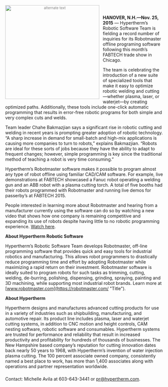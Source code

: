 <div style="font-size:80%; text-align: center; float:left;margin-right: 1em;color:grey;"><img src="/img/blog/robotmaster-logo.png" alt="alternate text" style="width:300px; display: block;margin-bottom: 0.2em;"></div>  <br />

**HANOVER, N.H.—Nov. 25, 2015** — Hypertherm’s Robotic Software Team is fielding a record number of inquiries for its Robotmaster offline programing software following this month’s FABTECH trade show in Chicago. 

The team is celebrating the introduction of a new suite of specialized tools that make it easy to optimize robotic welding and cutting—whether plasma, laser, or waterjet—by creating optimized paths. Additionally, these tools include one-click automatic programming that results in error-free robotic programs for both simple and very complex cuts and welds.

Team leader Chahe Bakmazjian says a significant rise in robotic cutting and welding in recent years is prompting greater adoption of robotic technology. “A sharp increase in demand for small-batch and high-mix applications is causing more companies to turn to robots,” explains Bakmazjian. “Robots are ideal for these sorts of jobs because they have the ability to adapt to frequent changes; however, simple programming is key since the traditional method of teaching a robot is very time consuming.”

Hypertherm’s Robotmaster software makes it possible to program almost any type of robot offline using familiar CAD/CAM software. For example, live demonstrations at FABTECH showcased a Fanuc robot operating a welding gun and an ABB robot with a plasma cutting torch. A total of five booths had their robots programmed with Robotmaster and running live demos for passerby’s at FABTECH 2015.

People interested in learning more about Robotmaster and hearing from a manufacturer currently using the software can do so by watching a new video that shows how one company is remaining competitive and expanding its use of robots despite having little to no robotic programming experience. [Watch here](https://www.youtube.com/watch?v=5s5YZDA4bsg&feature=youtu.be "Title").

**About Hypertherm Robotic Software**

Hypertherm’s Robotic Software Team develops Robotmaster, off-line programming software that provides quick and easy tools for industrial robotics and manufacturing. This allows robot programmers to drastically reduce programming time and effort by adopting Robotmaster while maximizing a rapid return on their investment. Robotmaster software is ideally suited to program robots for such tasks as trimming, cutting, welding, de-burring, polishing, dispensing, grinding, spraying, painting and 3D machining, while supporting most industrial robot brands. Learn more at [www.robotmaster.com](https://robotmaster.com/ "Title").

**About Hypertherm**

Hypertherm designs and manufactures advanced cutting products for use in a variety of industries such as shipbuilding, manufacturing, and automotive repair. Its product line includes plasma, laser and waterjet cutting systems, in addition to CNC motion and height controls, CAM nesting software, robotic software and consumables. Hypertherm systems are trusted for performance and reliability that result in increased productivity and profitability for hundreds of thousands of businesses. The New Hampshire based company’s reputation for cutting innovation dates back nearly 50 years to 1968, with Hypertherm’s invention of water injection plasma cutting. The 100 percent associate owned company, consistently named a best place to work, has more than 1,400 associates along with operations and partner representation worldwide. 

###

Contact: Michelle Avila at 603-643-3441 or <pr@hypertherm.com>. 
